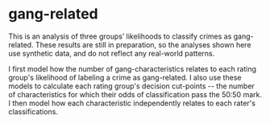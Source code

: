 # gang-related
This is an analysis of three groups’ likelihoods to classify crimes as gang-related. These results are still in preparation, so the analyses shown here use synthetic data, and do not reflect any real-world patterns.

I first model how the number of gang-characteristics relates to each rating group's likelihood of labeling a crime as gang-related.
I also use these models to calculate each rating group's decision cut-points -- the number of characteristics for which their odds of classification pass the 50:50 mark.
I then model how each characteristic independently relates to each rater's classifications. 
